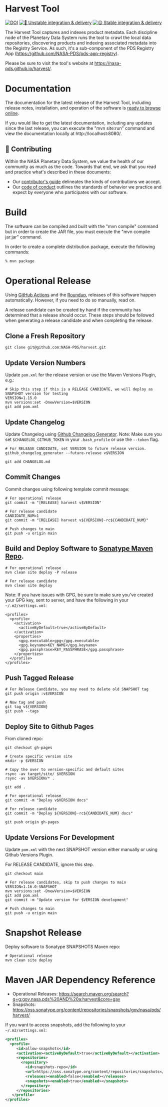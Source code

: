 # Harvest Tool

[![DOI](https://zenodo.org/badge/DOI/10.5281/zenodo.5771063.svg)](https://doi.org/10.5281/zenodo.5771063) [![🤪 Unstable integration & delivery](https://github.com/NASA-PDS/harvest/actions/workflows/unstable-cicd.yaml/badge.svg)](https://github.com/NASA-PDS/harvest/actions/workflows/unstable-cicd.yaml) [![😌 Stable integration & delivery](https://github.com/NASA-PDS/harvest/actions/workflows/stable-cicd.yaml/badge.svg)](https://github.com/NASA-PDS/harvest/actions/workflows/stable-cicd.yaml)

The Harvest Tool captures and indexes product metadata. Each discipline node of the Planetary Data System runs the tool to crawl the local data repositories, discovering products and indexing associated metadata into the Registry Service. As such, it's a sub-component of the PDS Registry App (https://github.com/NASA-PDS/pds-app-registry).

Please be sure to visit the tool's website at https://nasa-pds.github.io/harvest/.


# Documentation

The documentation for the latest release of the Harvest Tool, including release notes, installation, and operation of the software is [ready to browse online](https://nasa-pds.github.io/harvest/).

If you would like to get the latest documentation, including any updates since the last release, you can execute the "mvn site:run" command and view the documentation locally at http://localhost:8080/.


## 👥 Contributing

Within the NASA Planetary Data System, we value the health of our community as much as the code. Towards that end, we ask that you read and practice what's described in these documents:

-   Our [contributor's guide](https://github.com/NASA-PDS/.github/blob/main/CONTRIBUTING.md) delineates the kinds of contributions we accept.
-   Our [code of conduct](https://github.com/NASA-PDS/.github/blob/main/CODE_OF_CONDUCT.md) outlines the standards of behavior we practice and expect by everyone who participates with our software.


# Build

The software can be compiled and built with the "mvn compile" command but in order to create the JAR file, you must execute the "mvn compile jar:jar" command.

In order to create a complete distribution package, execute the following commands: 

```
% mvn package
```

# Operational Release

Using [GitHub Actions](https://github.com/features/actions) and the [Roundup](https://github.com/NASA-PDS/roundup-action), releases of this software happen automatically. However, if you need to do so manually, read on.

A release candidate can be created by hand if the community has determined that a release should occur. These steps should be followed when generating a release candidate and when completing the release.

## Clone a Fresh Repository

```
git clone git@github.com:NASA-PDS/harvest.git
```


## Update Version Numbers

Update `pom.xml` for the release version or use the Maven Versions Plugin, e.g.:

```
# Skip this step if this is a RELEASE CANDIDATE, we will deploy as SNAPSHOT version for testing
VERSION=1.15.0
mvn versions:set -DnewVersion=$VERSION
git add pom.xml
```


## Update Changelog

Update Changelog using [Github Changelog Generator](https://github.com/github-changelog-generator/github-changelog-generator). Note: Make sure you set `$CHANGELOG_GITHUB_TOKEN` in your `.bash_profile` or use the `--token` flag.
```
# For RELEASE CANDIDATE, set VERSION to future release version.
github_changelog_generator --future-release v$VERSION

git add CHANGELOG.md
```


## Commit Changes

Commit changes using following template commit message:
```
# For operational release
git commit -m "[RELEASE] harvest v$VERSION"

# For release candidate
CANDIDATE_NUM=1
git commit -m "[RELEASE] harvest v${VERSION}-rc${CANDIDATE_NUM}"

# Push changes to main
git push -u origin main
```


## Build and Deploy Software to [Sonatype Maven Repo](https://repo.maven.apache.org/maven2/gov/nasa/pds/).

```
# For operational release
mvn clean site deploy -P release

# For release candidate
mvn clean site deploy
```

Note: If you have issues with GPG, be sure to make sure you've created your GPG key, sent to server, and have the following in your `~/.m2/settings.xml`:
```
<profiles>
  <profile>
    <activation>
      <activeByDefault>true</activeByDefault>
    </activation>
    <properties>
      <gpg.executable>gpg</gpg.executable>
      <gpg.keyname>KEY_NAME</gpg.keyname>
      <gpg.passphrase>KEY_PASSPHRASE</gpg.passphrase>
    </properties>
  </profile>
</profiles>

```


## Push Tagged Release

```
# For Release Candidate, you may need to delete old SNAPSHOT tag
git push origin :v$VERSION

# Now tag and push
git tag v${VERSION}
git push --tags

```


## Deploy Site to Github Pages

From cloned repo:
```
git checkout gh-pages

# Create specific version site
mkdir -p $VERSION

# Copy the over to version-specific and default sites
rsync -av target/site/ $VERSION
rsync -av $VERSION/* .

git add .

# For operational release
git commit -m "Deploy v$VERSION docs"

# For release candidate
git commit -m "Deploy ${VERSION}-rc${CANDIDATE_NUM} docs"

git push origin gh-pages
```

## Update Versions For Development

Update `pom.xml` with the next SNAPSHOT version either manually or using Github Versions Plugin.

For RELEASE CANDIDATE, ignore this step.

```
git checkout main

# For release candidates, skip to push changes to main
VERSION=1.16.0-SNAPSHOT
mvn versions:set -DnewVersion=$VERSION
git add pom.xml
git commit -m "Update version for $VERSION development"

# Push changes to main
git push -u origin main
```


# Snapshot Release

Deploy software to Sonatype SNAPSHOTS Maven repo:

```
# Operational release
mvn clean site deploy
```



# Maven JAR Dependency Reference

- Operational Releases: https://search.maven.org/search?q=g:gov.nasa.pds%20AND%20a:harvest&core=gav
- Snapshots: https://oss.sonatype.org/content/repositories/snapshots/gov/nasa/pds/harvest/

If you want to access snapshots, add the following to your `~/.m2/settings.xml`:
```xml
<profiles>
  <profile>
     <id>allow-snapshots</id>
     <activation><activeByDefault>true</activeByDefault></activation>
     <repositories>
       <repository>
         <id>snapshots-repo</id>
         <url>https://oss.sonatype.org/content/repositories/snapshots</url>
         <releases><enabled>false</enabled></releases>
         <snapshots><enabled>true</enabled></snapshots>
       </repository>
     </repositories>
   </profile>
</profiles>
```
